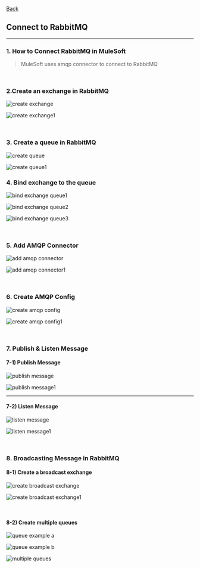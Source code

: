 [Back](README.md)

## Connect to RabbitMQ

<hr>


### 1. How to Connect RabbitMQ in MuleSoft

> MuleSoft uses amqp connector to connect to RabbitMQ

&nbsp;


### 2.Create an exchange in RabbitMQ

![create exchange](https://raw.githubusercontent.com/Elliot518/mcp-oss-tech/refs/heads/main/mulesoft/rabbitmq/create_exchange_rabbitmq.png)


![create exchange1](https://raw.githubusercontent.com/Elliot518/mcp-oss-tech/refs/heads/main/mulesoft/rabbitmq/create_exchagne_rabbitmq1.png)

&nbsp;


### 3. Create a queue in RabbitMQ

![create queue](https://raw.githubusercontent.com/Elliot518/mcp-oss-tech/refs/heads/main/mulesoft/rabbitmq/create_queue_rabbitmq.png)

![create queue1](https://raw.githubusercontent.com/Elliot518/mcp-oss-tech/refs/heads/main/mulesoft/rabbitmq/create_queue_rabbitmq1.png)

### 4. Bind exchange to the queue

![bind exchange queue1](https://raw.githubusercontent.com/Elliot518/mcp-oss-tech/refs/heads/main/mulesoft/rabbitmq/bind_exchange_queue1.png)

![bind exchange queue2](https://raw.githubusercontent.com/Elliot518/mcp-oss-tech/refs/heads/main/mulesoft/rabbitmq/bind_exchange_queue2.png)

![bind exchange queue3](https://raw.githubusercontent.com/Elliot518/mcp-oss-tech/refs/heads/main/mulesoft/rabbitmq/bind_exchange_queue3.png)

&nbsp;

### 5. Add AMQP Connector

![add amqp connector](https://raw.githubusercontent.com/Elliot518/mcp-oss-tech/refs/heads/main/mulesoft/rabbitmq/add_amqp_connector.png)

![add amqp connector1](https://raw.githubusercontent.com/Elliot518/mcp-oss-tech/refs/heads/main/mulesoft/rabbitmq/add_amqp_connector1.png)



&nbsp;

### 6. Create AMQP Config

![create amqp config](https://raw.githubusercontent.com/Elliot518/mcp-oss-tech/refs/heads/main/mulesoft/rabbitmq/create_amqp_config.png)

![create amqp config1](https://raw.githubusercontent.com/Elliot518/mcp-oss-tech/refs/heads/main/mulesoft/rabbitmq/create_amqp_config1.png)

&nbsp;

### 7. Publish & Listen Message

#### 7-1) Publish Message

![publish message](https://raw.githubusercontent.com/Elliot518/mcp-oss-tech/refs/heads/main/mulesoft/rabbitmq/publish_message.png)

![publish message1](https://raw.githubusercontent.com/Elliot518/mcp-oss-tech/refs/heads/main/mulesoft/rabbitmq/publish_message1.png)

<hr>

#### 7-2) Listen Message

![listen message](https://raw.githubusercontent.com/Elliot518/mcp-oss-tech/refs/heads/main/mulesoft/rabbitmq/listen_message.png)

![listen message1](https://raw.githubusercontent.com/Elliot518/mcp-oss-tech/refs/heads/main/mulesoft/rabbitmq/listen_message1.png)

&nbsp;

### 8. Broadcasting Message in RabbitMQ

#### 8-1) Create a broadcast exchange
![create broadcast exchange](https://raw.githubusercontent.com/Elliot518/mcp-oss-tech/refs/heads/main/mulesoft/rabbitmq/create_broadcast_exchange.png)

![create broadcast exchange1](https://raw.githubusercontent.com/Elliot518/mcp-oss-tech/refs/heads/main/mulesoft/rabbitmq/create_broadcast_exchange1.png)

&nbsp;

#### 8-2) Create multiple queues
![queue example a](https://raw.githubusercontent.com/Elliot518/mcp-oss-tech/refs/heads/main/mulesoft/rabbitmq/queue_example_a.png)

![queue example b](https://raw.githubusercontent.com/Elliot518/mcp-oss-tech/refs/heads/main/mulesoft/rabbitmq/queue_example_b.png)

![multiple queues](https://raw.githubusercontent.com/Elliot518/mcp-oss-tech/refs/heads/main/mulesoft/rabbitmq/multiple_queues.png)

&nbsp;


